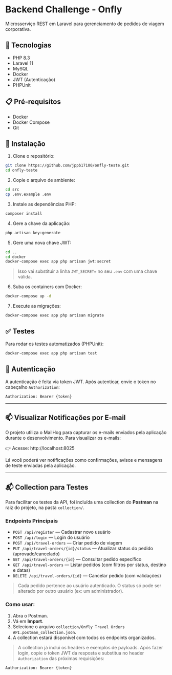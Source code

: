 # Backend Challenge - Onfly

Microsserviço REST em Laravel para gerenciamento de pedidos de viagem corporativa.

## 🚀 Tecnologias

- PHP 8.3
- Laravel 11
- MySQL
- Docker
- JWT (Autenticação)
- PHPUnit

## 📋 Pré-requisitos

- Docker
- Docker Compose
- Git

## 🔧 Instalação

1. Clone o repositório:
```bash
git clone https://github.com/jppb17100/onfly-teste.git
cd onfly-teste
```

2. Copie o arquivo de ambiente:
```bash
cd src
cp .env.example .env
```

3. Instale as dependências PHP:
```bash
composer install
```

4. Gere a chave da aplicação:
```bash
php artisan key:generate
```

5. Gere uma nova chave JWT:
```bash
cd ..
cd docker
docker-compose exec app php artisan jwt:secret
```

> Isso vai substituir a linha `JWT_SECRET=` no seu `.env` com uma chave válida.

6. Suba os containers com Docker:
```bash
docker-compose up -d
```

7. Execute as migrações:
```bash
docker-compose exec app php artisan migrate
```

## ✅ Testes

Para rodar os testes automatizados (PHPUnit):

```bash
docker-compose exec app php artisan test
```

## 🔐 Autenticação

A autenticação é feita via token JWT. Após autenticar, envie o token no cabeçalho `Authorization`:

```
Authorization: Bearer {token}
```
---
## 📫 Visualizar Notificações por E-mail
O projeto utiliza o MailHog para capturar os e-mails enviados pela aplicação durante o desenvolvimento. Para visualizar os e-mails:

👉 Acesse: http://localhost:8025

Lá você poderá ver notificações como confirmações, avisos e mensagens de teste enviadas pela aplicação.

---

## 📬 Collection para Testes

Para facilitar os testes da API, foi incluída uma collection do **Postman** na raiz do projeto, na pasta `collection/`.

### Endpoints Principais

- `POST /api/register` — Cadastrar novo usuário
- `POST /api/login` — Login do usuário
- `POST /api/travel-orders` — Criar pedido de viagem
- `PUT /api/travel-orders/{id}/status` — Atualizar status do pedido (aprovado/cancelado)
- `GET /api/travel-orders/{id}` — Consultar pedido específico
- `GET /api/travel-orders` — Listar pedidos (com filtros por status, destino e datas)
- `DELETE /api/travel-orders/{id}` — Cancelar pedido (com validações)

> Cada pedido pertence ao usuário autenticado. O status só pode ser alterado por outro usuário (ex: um administrador).

### Como usar:

1. Abra o Postman.
2. Vá em **Import**.
3. Selecione o arquivo `collection/Onfly Travel Orders API.postman_collection.json`.
4. A collection estará disponível com todos os endpoints organizados.

> A collection já inclui os headers e exemplos de payloads. Após fazer login, copie o token JWT da resposta e substitua no header `Authorization` das próximas requisições:
```
Authorization: Bearer {token}
```
